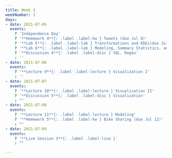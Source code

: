 ```yaml
---
title: Week 3
weekNumber: 3
days:
- date: 2021-07-05
  events:
    ? 'Independence Day'
    ? '**Homework 4**{: .label .label-hw } Tweets (due Jul 8)'
    ? '**Lab 5**{: .label .label-lab } Transformations and KDEs(due Jul 10)'
    ? '**Lab 6**{: .label .label-lab } Modeling, Summary Statistics, and Loss Functions(due Jul 10)'
    ? '**Discussion 4**{: .label .label-disc } SQL, Regex'
    : ''
- date: 2021-07-06
  events:
    ? '**Lecture 9**{: .label .label-lecture } Visualization I'
    : ''
- date: 2021-07-07
  events:
    ? '**Lecture 10**{: .label .label-lecture } Visualization II'
    ? '**Discussion 5**{: .label .label-disc } Visualization'
    : ""
- date: 2021-07-08
  events:
    ? '**Lecture 11**{: .label .label-lecture } Modeling'
    ? '**Homework 5**{: .label .label-hw } Bike Sharing (due Jul 12)'
    : ""
- date: 2021-07-09
  events:
    ? '**Live Session 3**{: .label .label-live }'
    : ""

---
```

